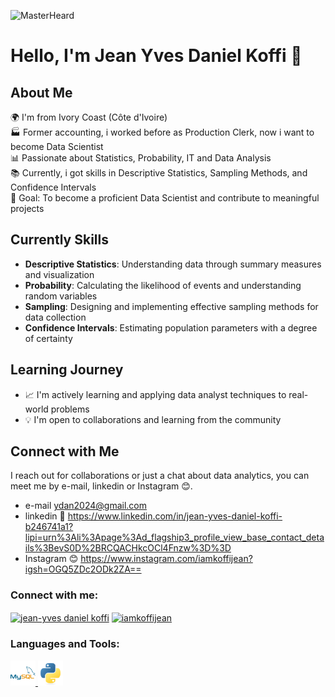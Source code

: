 ![MasterHeard](https://1.bp.blogspot.com/-7A4WynwLsMw/XbBpCXG8fHI/AAAAAAAAMt4/uOa1bpLskYgrwGbllhSu2SDj_Mig8SXJQCLcBGAsYHQ/s1600/2000_600px.gif)
# Hello, I'm Jean Yves Daniel Koffi 👋

## About Me
🌍 I'm from Ivory Coast (Côte d'Ivoire)  
🏭 Former accounting, i worked before as Production Clerk, now i want to become Data Scientist  
📊 Passionate about Statistics, Probability, IT and Data Analysis  
📚 Currently, i got skills in Descriptive Statistics, Sampling Methods, and Confidence Intervals  
🎯 Goal: To become a proficient Data Scientist and contribute to meaningful projects  

## Currently Skills
- **Descriptive Statistics**: Understanding data through summary measures and visualization  
- **Probability**: Calculating the likelihood of events and understanding random variables  
- **Sampling**: Designing and implementing effective sampling methods for data collection  
- **Confidence Intervals**: Estimating population parameters with a degree of certainty  

## Learning Journey
- 📈 I'm actively learning and applying data analyst techniques to real-world problems  
- 💡 I'm open to collaborations and learning from the community  

## Connect with Me
I reach out for collaborations or just a chat about data analytics, you can meet me by e-mail, linkedin or Instagram 😊.
- e-mail
ydan2024@gmail.com 
- linkedin 💼
https://www.linkedin.com/in/jean-yves-daniel-koffi-b246741a1?lipi=urn%3Ali%3Apage%3Ad_flagship3_profile_view_base_contact_details%3BevS0D%2BRCQACHkcOCl4Fnzw%3D%3D
- Instagram 😊
https://www.instagram.com/iamkoffijean?igsh=OGQ5ZDc2ODk2ZA==
<h3 align="left">Connect with me:</h3>
<p align="left">
<a href="https://linkedin.com/in/jean-yves daniel koffi" target="blank"><img align="center" src="https://raw.githubusercontent.com/rahuldkjain/github-profile-readme-generator/master/src/images/icons/Social/linked-in-alt.svg" alt="jean-yves daniel koffi" height="30" width="40" /></a>
<a href="https://instagram.com/iamkoffijean" target="blank"><img align="center" src="https://raw.githubusercontent.com/rahuldkjain/github-profile-readme-generator/master/src/images/icons/Social/instagram.svg" alt="iamkoffijean" height="30" width="40" /></a>
</p>

<h3 align="left">Languages and Tools:</h3>
<p align="left"> <a href="https://www.mysql.com/" target="_blank" rel="noreferrer"> <img src="https://raw.githubusercontent.com/devicons/devicon/master/icons/mysql/mysql-original-wordmark.svg" alt="mysql" width="40" height="40"/> </a> <a href="https://www.python.org" target="_blank" rel="noreferrer"> <img src="https://raw.githubusercontent.com/devicons/devicon/master/icons/python/python-original.svg" alt="python" width="40" height="40"/> </a> </p>
<!---
IamKOFFI/IamKOFFI is a ✨ special ✨ repository because its `README.md` (this file) appears on your GitHub profile.
You can click the Preview link to take a look at your changes.
--->
